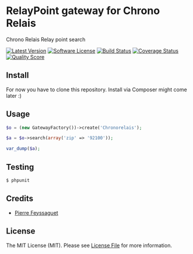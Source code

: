 RelayPoint gateway for Chrono Relais
======

Chrono Relais Relay point search

[![Latest Version](https://img.shields.io/github/release/pfeyssaguet/relaypoint-chronorelais.svg?style=flat-square)](https://github.com/pfeyssaguet/relaypoint-chronorelais/releases)
[![Software License](https://img.shields.io/badge/license-MIT-brightgreen.svg?style=flat)](LICENSE.md)
[![Build Status](https://img.shields.io/travis/pfeyssaguet/relaypoint-chronorelais/master.svg?style=flat-square)](https://travis-ci.org/pfeyssaguet/relaypoint-chronorelais)
[![Coverage Status](https://img.shields.io/scrutinizer/coverage/g/pfeyssaguet/relaypoint-chronorelais.svg?style=flat-square)](https://scrutinizer-ci.com/g/pfeyssaguet/relaypoint-chronorelais/code-structure)
[![Quality Score](https://img.shields.io/scrutinizer/g/pfeyssaguet/relaypoint-chronorelais.svg?style=flat-square)](https://scrutinizer-ci.com/g/pfeyssaguet/relaypoint-chronorelais)


## Install

For now you have to clone this repository. Install via Composer might come later :)

## Usage

``` php
$o = (new GatewayFactory())->create('Chronorelais');

$a = $o->search(array('zip' => '92100'));

var_dump($a);
```

## Testing

``` bash
$ phpunit
```

## Credits

- [Pierre Feyssaguet](https://github.com/pfeyssaguet)

## License

The MIT License (MIT). Please see [License File](LICENSE.md) for more information.
